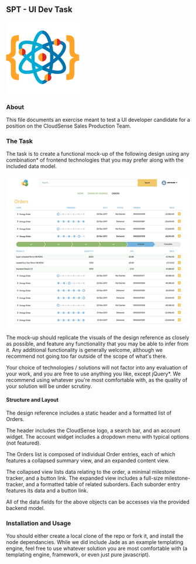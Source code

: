 SPT - UI Dev Task
-----------------
![SPT Labs](/assets/logo_SPT.png)

### About

This file documents an exercise meant to test a UI developer candidate for a position on the CloudSense Sales Production Team. 

### The Task

The task is to create a functional mock-up of the following design using any combination\* of frontend technologies that you may prefer along with the included data model.

![Design reference](/assets/design_reference_preview.jpg)

The mock-up should replicate the visuals of the design reference as closely as possible, and feature any functionality that you may be able to infer from it. Any additional functionality is generally welcome, although we recommend not going too far outside of the scope of what's there.

Your choice of technologies / solutions will not factor into any evaluation of your work, and you are free to use anything you like, except jQuery\*. We recommend using whatever you're most comfortable with, as the quality of your solution will be under scrutiny.

#### Structure and Layout

The design reference includes a static header and a formatted list of Orders.

The header includes the CloudSense logo, a search bar, and an account widget. The account widget includes a dropdown menu with typical options (not featured).

The Orders list is composed of individual Order entries, each of which features a collapsed summary view, and an expanded content view. 

The collapsed view lists data relating to the order, a minimal milestone tracker, and a button link. The expanded view includes a full-size milestone-tracker, and a formatted table of related suborders. Each suborder entry features its data and a button link.

All of the data fields for the above objects can be accesses via the provided backend model.

### Installation and Usage

You should either create a local clone of the repo or fork it, and install the node dependancies. While we did include Jade as an example templating engine, feel free to use whatever solution you are most comfortable with (a templating engine, framework, or even just pure javascript).